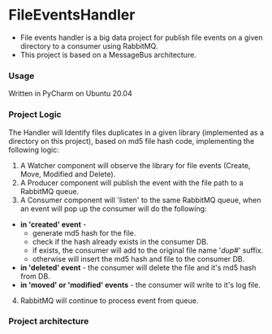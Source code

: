 # FileEventsHandler
- File events handler is a big data project for publish file events on a given directory to a consumer using RabbitMQ.
- This project is based on a MessageBus architecture.

### Usage
Written in PyCharm on Ubuntu 20.04

### Project Logic
The Handler will Identify files duplicates in a given library (implemented as a directory on this project),
based on md5 file hash code, implementing the following logic:
1. A Watcher component will observe the library for file events (Create, Move, Modified and Delete).
2. A Producer component will publish the event with the file path to a RabbitMQ queue.
3. A Consumer component will 'listen' to the same RabbitMQ queue, when an event will pop up the consumer will do the following:
  * **in 'created' event** -
    * generate md5 hash for the file.
    * check if the hash already exists in the consumer DB.
    * if exists, the consumer will add to the original file name '_dup_#' suffix.
    * otherwise will insert the md5 hash and file to the consumer DB.
  * **in 'deleted' event** - the consumer will delete the file and it's md5 hash from DB.
  * **in 'moved' or 'modified' events** - the consumer will write to it's log file.
4. RabbitMQ will continue to process event from queue.


### Project architecture

